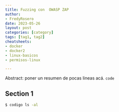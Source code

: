 ```yaml
---
title: Fuzzing con  OWASP ZAP
author: 
- FredyRosero 
date: 2023-05-26
layout: post
categories: [category]
tags: [tag1, tag2]
cheatsheets:
- docker
- docker2
- linux-basicos
- permisos-linux

---
```

Abstract: poner un resumen de pocas lineas acá. `code`
<!--more-->

## Section 1

```bash
$ codigo ls -al
```